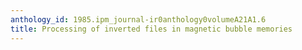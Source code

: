 ```yaml
---
anthology_id: 1985.ipm_journal-ir0anthology0volumeA21A1.6
title: Processing of inverted files in magnetic bubble memories
---
```

